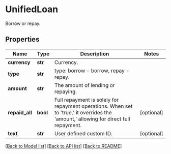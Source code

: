 # UnifiedLoan

Borrow or repay.
## Properties
Name | Type | Description | Notes
------------ | ------------- | ------------- | -------------
**currency** | **str** | Currency. | 
**type** | **str** | type: borrow - borrow, repay - repay. | 
**amount** | **str** | The amount of lending or repaying. | 
**repaid_all** | **bool** | Full repayment is solely for repayment operations. When set to &#39;true,&#39; it overrides the &#39;amount,&#39; allowing for direct full repayment. | [optional] 
**text** | **str** | User defined custom ID. | [optional] 

[[Back to Model list]](../README.md#documentation-for-models) [[Back to API list]](../README.md#documentation-for-api-endpoints) [[Back to README]](../README.md)


